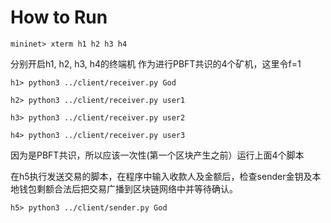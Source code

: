 # How to Run
```
mininet> xterm h1 h2 h3 h4
```

分别开启h1, h2, h3, h4的终端机 作为进行PBFT共识的4个矿机，这里令f=1
```
h1> python3 ../client/receiver.py God
```
```
h2> python3 ../client/receiver.py user1
```
```
h3> python3 ../client/receiver.py user2
```
```
h4> python3 ../client/receiver.py user3 
```
因为是PBFT共识，所以应该一次性(第一个区块产生之前）运行上面4个脚本

在h5执行发送交易的脚本，在程序中输入收款人及金额后，检查sender金钥及本地钱包剩额合法后把交易广播到区块链网络中并等待确认。
```
h5> python3 ../client/sender.py God
```
          